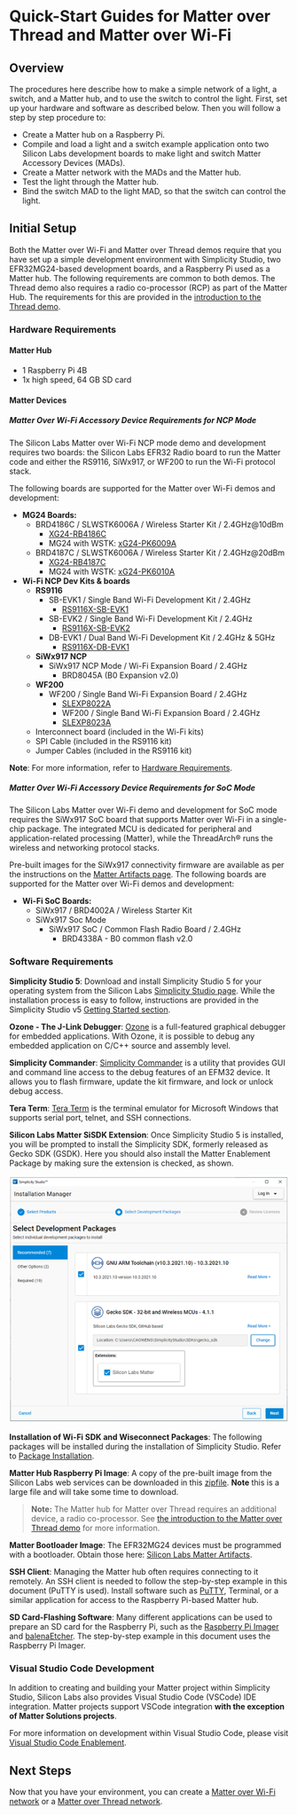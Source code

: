 # Quick-Start Guides for Matter over Thread and Matter over Wi-Fi

## Overview

The procedures here describe how to make a simple network of a light, a switch, and a Matter hub, and to use the switch to control the light. First, set up your hardware and software as described below. Then you will follow a step by step procedure to:

- Create a Matter hub on a Raspberry Pi.
- Compile and load a light and a switch example application onto two Silicon Labs development boards to make light and switch Matter Accessory Devices (MADs).
- Create a Matter network with the MADs and the Matter hub.
- Test the light through the Matter hub.
- Bind the switch MAD to the light MAD, so that the switch can control the light.

## Initial Setup

Both the Matter over Wi-Fi and Matter over Thread demos require that you have set up a simple development environment with Simplicity Studio,
two EFR32MG24-based development boards, and a Raspberry Pi used as a Matter hub. The following requirements are common to both demos. The Thread demo also requires a radio co-processor (RCP) as part of the Matter Hub. The requirements for this are provided in the [introduction to the Thread demo](/matter/<docspace-docleaf-version>/matter-light-switch-example/02-thread-light-switch-example).

### Hardware Requirements

#### Matter Hub

- 1 Raspberry Pi 4B
- 1x high speed, 64 GB SD card

#### Matter Devices

##### **Matter Over Wi-Fi Accessory Device Requirements for NCP Mode**

The Silicon Labs Matter over Wi-Fi NCP mode demo and development requires two boards: the Silicon Labs EFR32 Radio board to run the Matter code and either the RS9116, SiWx917, or WF200 to run the Wi-Fi protocol stack.

The following boards are supported for the Matter over Wi-Fi demos and development:

- **MG24 Boards:**
  - BRD4186C / SLWSTK6006A / Wireless Starter Kit / 2.4GHz@10dBm
    - [XG24-RB4186C](https://www.silabs.com/development-tools/wireless/xg24-rb4186c-efr32xg24-wireless-gecko-radio-board)
    - MG24 with WSTK: [xG24-PK6009A](https://www.silabs.com/development-tools/wireless/efr32xg24-pro-kit-10-dbm?tab=overview)
  - BRD4187C / SLWSTK6006A / Wireless Starter Kit / 2.4GHz@20dBm
    - [XG24-RB4187C](https://www.silabs.com/development-tools/wireless/xg24-rb4187c-efr32xg24-wireless-gecko-radio-board)
    - MG24 with WSTK: [xG24-PK6010A](https://www.silabs.com/development-tools/wireless/efr32xg24-pro-kit-20-dbm?tab=overview)
- **Wi-Fi NCP Dev Kits & boards**
  - **RS9116**
    - SB-EVK1 / Single Band Wi-Fi Development Kit / 2.4GHz
      - [RS9116X-SB-EVK1](https://www.silabs.com/development-tools/wireless/wi-fi/rs9116x-sb-evk-development-kit)
    - SB-EVK2 / Single Band Wi-Fi Development Kit / 2.4GHz
      - [RS9116X-SB-EVK2](https://www.silabs.com/development-tools/wireless/wi-fi/rs9116x-sb-evk2-development-kit)
    - DB-EVK1 / Dual Band Wi-Fi Development Kit / 2.4GHz & 5GHz
      - [RS9116X-DB-EVK1](https://www.silabs.com/development-tools/wireless/wi-fi/rs9116x-db-evk-development-kit)
  - **SiWx917 NCP**
    - SiWx917 NCP Mode / Wi-Fi Expansion Board / 2.4GHz
      - BRD8045A (B0 Expansion v2.0)
  - **WF200**
    - WF200 / Single Band Wi-Fi Expansion Board / 2.4GHz
      - [SLEXP8022A](https://www.silabs.com/development-tools/wireless/wi-fi/wf200-wifi-expansion-kit)
      - WF200 / Single Band Wi-Fi Expansion Board / 2.4GHz
      - [SLEXP8023A](https://www.silabs.com/development-tools/wireless/wi-fi/wfm200-wifi-expansion-kit)
  - Interconnect board (included in the Wi-Fi kits)
  - SPI Cable (included in the RS9116 kit)
  - Jumper Cables (included in the RS9116 kit)

**Note**: For more information, refer to [Hardware Requirements](#hardware-requirements).

##### **Matter Over Wi-Fi Accessory Device Requirements for SoC Mode**

The Silicon Labs Matter over Wi-Fi demo and development for SoC mode requires the SiWx917 SoC board that supports Matter over Wi-Fi in a single-chip package. The integrated MCU is dedicated for peripheral and application-related processing (Matter), while the ThreadArch® runs the wireless and networking protocol stacks.

Pre-built images for the SiWx917 connectivity firmware are available as per the instructions on the [Matter Artifacts page](/matter/<docspace-docleaf-version>/matter-prerequisites/matter-artifacts). The following boards are supported for the Matter over Wi-Fi demos and development:

- **Wi-Fi SoC Boards:**
  - SiWx917 / BRD4002A / Wireless Starter Kit
  - SiWx917 Soc Mode
    - SiWx917 SoC / Common Flash Radio Board / 2.4GHz
      - BRD4338A - B0 common flash v2.0

### Software Requirements

**Simplicity Studio 5**: Download and install Simplicity Studio 5 for your operating system from the Silicon Labs [Simplicity Studio page](https://www.silabs.com/developers/simplicity-studio). While the installation process is easy to follow, instructions are provided in the Simplicity Studio v5 [Getting Started section](https://docs.silabs.com/simplicity-studio-5-users-guide/latest/ss-5-users-guide-getting-started/install-ss-5-and-software).

**Ozone - The J-Link Debugger**: [Ozone](https://www.segger.com/products/development-tools/ozone-j-link-debugger/) is a full-featured graphical debugger for embedded applications. With Ozone, it is possible to debug any embedded application on C/C++ source and assembly level.

**Simplicity Commander**: [Simplicity Commander](https://www.silabs.com/documents/public/software/SimplicityCommander-Windows.zip) is a utility that provides GUI and command line access to the debug features of an EFM32 device. It allows you to flash firmware, update the kit firmware, and lock or unlock debug access.

**Tera Term**: [Tera Term](https://osdn.net/projects/ttssh2/releases/) is the terminal emulator for Microsoft Windows that supports serial port, telnet, and SSH connections.

**Silicon Labs Matter SiSDK Extension**: Once Simplicity Studio 5 is installed, you will be prompted to install the Simplicity SDK, formerly released as Gecko SDK (GSDK). Here you should also install the Matter Enablement Package by making sure the extension is checked, as shown.

![Installing the Matter Extension](./resources/install-package-advanced-device.png)

**Installation of Wi-Fi SDK and Wiseconnect Packages**: The following packages will be installed during the installation of Simplicity Studio. Refer to [Package Installation](/matter/<docspace-docleaf-version>/matter-wifi-getting-started-example/software-installation).

**Matter Hub Raspberry Pi Image**: A copy of the pre-built image from the Silicon Labs web services can be downloaded in this [zipfile](https://www.silabs.com/documents/public/software/SilabsMatterPi_2.2.1-1.2-extension.zip). **Note** this is a large file and will take some time to download.

>**Note:** The Matter hub for Matter over Thread requires an additional device, a radio co-processor. See [the introduction to the Matter over Thread demo](/matter/<docspace-docleaf-version>/matter-light-switch-example/02-thread-light-switch-example) for more information.

**Matter Bootloader Image**: The EFR32MG24 devices must be programmed with a bootloader. Obtain those here: [Silicon Labs Matter Artifacts](/matter/<docspace-docleaf-version>/matter-prerequisites/matter-artifacts).

**SSH Client**: Managing the Matter hub often requires connecting to it remotely. An SSH client is needed to follow the step-by-step example in this document (PuTTY is used). Install software such as [PuTTY](https://www.putty.org/), Terminal, or a similar application for access to the Raspberry Pi-based Matter hub.

**SD Card-Flashing Software**: Many different applications can be used to prepare an SD card for the Raspberry Pi, such as the [Raspberry Pi Imager](https://www.raspberrypi.com/documentation/computers/getting-started.html#install-using-imager) and [balenaEtcher](https://www.balena.io/etcher). The step-by-step example in this document uses the Raspberry Pi Imager.

### Visual Studio Code Development

In addition to creating and building your Matter project within Simplicity Studio, Silicon Labs also provides Visual Studio Code (VSCode) IDE integration. Matter projects support VSCode integration **with the exception of Matter Solutions projects**.

For more information on development within Visual Studio Code, please visit [Visual Studio Code Enablement](https://docs.silabs.com/simplicity-studio-5-users-guide/latest/ss-5-users-guide-vscode-ide/).

## Next Steps

Now that you have your environment, you can create a [Matter over Wi-Fi network](/matter/<docspace-docleaf-version>/matter-light-switch-example/01-wifi-light-switch-example) or a [Matter over Thread network](/matter/<docspace-docleaf-version>/matter-light-switch-example/02-thread-light-switch-example).
